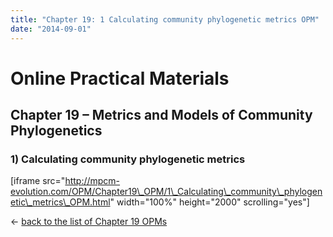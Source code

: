 ```yaml
---
title: "Chapter 19: 1 Calculating community phylogenetic metrics OPM"
date: "2014-09-01"
---
```


# **Online Practical Materials**

## Chapter 19 – Metrics and Models of Community Phylogenetics

### 1) Calculating community phylogenetic metrics

\[iframe src="http://mpcm-evolution.com/OPM/Chapter19\_OPM/1\_Calculating\_community\_phylogenetic\_metrics\_OPM.html" width="100%" height="2000" scrolling="yes"\]

← [back to the list of Chapter 19 OPMs](http://www.mpcm-evolution.com/practice/online-practical-material-chapter-19 "Chapter 19 – Metrics and Models of Community Phylogenetics")
